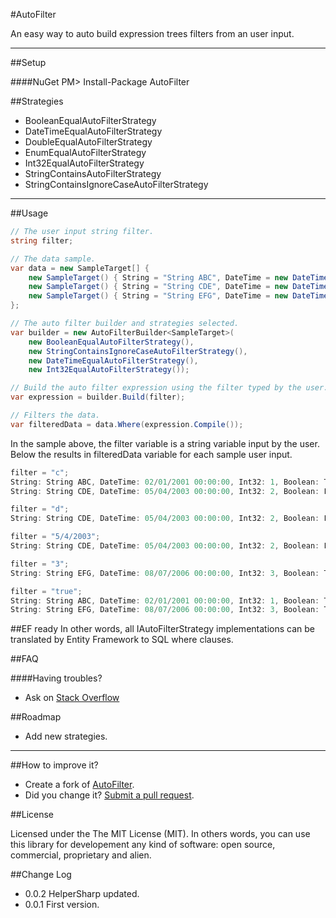 #AutoFilter

An easy way to auto build expression trees filters from an user input.

--------


##Setup

####NuGet
PM> Install-Package AutoFilter


##Strategies
- BooleanEqualAutoFilterStrategy
- DateTimeEqualAutoFilterStrategy
- DoubleEqualAutoFilterStrategy
- EnumEqualAutoFilterStrategy
- Int32EqualAutoFilterStrategy
- StringContainsAutoFilterStrategy
- StringContainsIgnoreCaseAutoFilterStrategy 

--------

##Usage
```csharp
// The user input string filter.
string filter;

// The data sample.
var data = new SampleTarget[] {
    new SampleTarget() { String = "String ABC", DateTime = new DateTime(2001, 1, 2), Int32 = 1, Boolean = true },
    new SampleTarget() { String = "String CDE", DateTime = new DateTime(2003, 4, 5), Int32 = 2, Boolean = false },
    new SampleTarget() { String = "String EFG", DateTime = new DateTime(2006, 7, 8), Int32 = 3, Boolean = true },
};

// The auto filter builder and strategies selected.
var builder = new AutoFilterBuilder<SampleTarget>(
    new BooleanEqualAutoFilterStrategy(),
    new StringContainsIgnoreCaseAutoFilterStrategy(),
    new DateTimeEqualAutoFilterStrategy(),
    new Int32EqualAutoFilterStrategy());

// Build the auto filter expression using the filter typed by the user.
var expression = builder.Build(filter);

// Filters the data.
var filteredData = data.Where(expression.Compile());
```
In the sample above, the filter variable is a string variable input by the user.
Below the results in filteredData variable for each sample user input.

```csharp
filter = "c";
String: String ABC, DateTime: 02/01/2001 00:00:00, Int32: 1, Boolean: True
String: String CDE, DateTime: 05/04/2003 00:00:00, Int32: 2, Boolean: False

filter = "d";
String: String CDE, DateTime: 05/04/2003 00:00:00, Int32: 2, Boolean: False

filter = "5/4/2003";
String: String CDE, DateTime: 05/04/2003 00:00:00, Int32: 2, Boolean: False

filter = "3";
String: String EFG, DateTime: 08/07/2006 00:00:00, Int32: 3, Boolean: True

filter = "true";
String: String ABC, DateTime: 02/01/2001 00:00:00, Int32: 1, Boolean: True
String: String EFG, DateTime: 08/07/2006 00:00:00, Int32: 3, Boolean: True
```

##EF ready
In other words, all IAutoFilterStrategy implementations can be translated by Entity Framework to SQL where clauses.

##FAQ

####Having troubles? 
 - Ask on [Stack Overflow](http://stackoverflow.com/search?q=AutoFilter)

##Roadmap

  - Add new strategies.
 
--------

##How to improve it?
- Create a fork of [AutoFilter](https://github.com/giacomelli/AutoFilter/fork). 
- Did you change it? [Submit a pull request](https://github.com/giacomelli/AutoFilter/pull/new/master).


##License

Licensed under the The MIT License (MIT).
In others words, you can use this library for developement any kind of software: open source, commercial, proprietary and alien.


##Change Log
 - 0.0.2 HelperSharp updated.
 - 0.0.1 First version.
